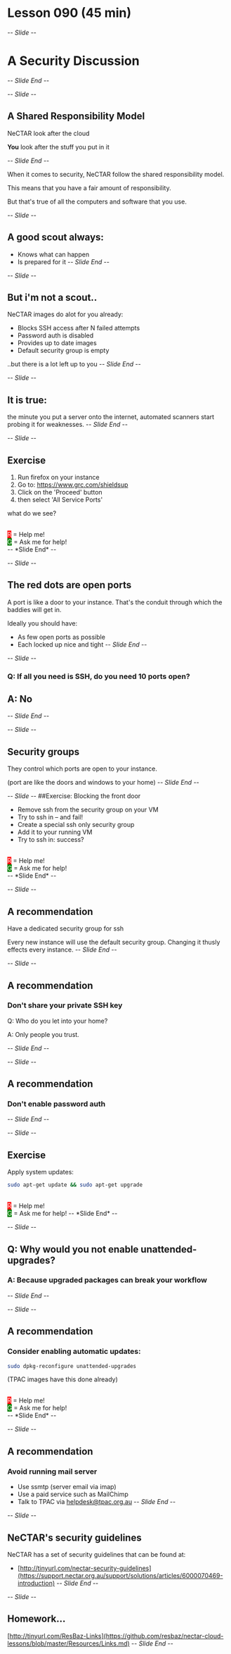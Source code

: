 # Lesson 090 (45 min)

-- *Slide* --

# A Security Discussion

-- *Slide End* --

-- *Slide* --

## A Shared Responsibility Model

NeCTAR look after the cloud

**You** look after the stuff you put in it

-- *Slide End* --

When it comes to security, NeCTAR follow the shared responsibility model.

This means that you have a fair amount of responsibility.
 
But that's true of all the computers and software that you use. 

-- *Slide* --

## A good scout always:
* Knows what can happen
* Is prepared for it
-- *Slide End* --

-- *Slide* --
## But i'm not a scout.. 
NeCTAR images do alot for you already:
* Blocks SSH access after N failed attempts
* Password auth is disabled
* Provides up to date images
* Default security group is empty

..but there is a lot left up to you
 -- *Slide End* --

-- *Slide* --
## It is true:
the minute you put a server onto the internet, automated scanners start probing it 
for weaknesses.
-- *Slide End* --

-- *Slide* --
## Exercise

1. Run firefox on your instance
1. Go to: https://www.grc.com/shieldsup
1. Click on the 'Proceed' button
1. then select 'All Service Ports'

what do we see?

<br>
<span style="color:white;background:red">R</span> = Help me!<br>
<span style="color:white;background:green">G</span> = Ask me for help!<br>
-- *Slide End* --

-- *Slide* --
## The red dots are open ports

A port is like a door to your instance.  That's the conduit through which the baddies will get in.

Ideally you should have:
* As few open ports as possible
* Each locked up nice and tight
-- *Slide End* --

-- *Slide* --

### Q: If all you need is SSH, do you need 10 ports open?

## A: No
 
-- *Slide End* --

-- *Slide* --
## Security groups

They control which ports are open to your instance.

(port are like the doors and windows to your home)
-- *Slide End* --

-- *Slide* --
##Exercise: Blocking the front door

* Remove ssh from the security group on your VM
* Try to ssh in – and fail!
* Create a special ssh only security group
* Add it to your running VM
* Try to ssh in: success?

<br>
<span style="color:white;background:red">R</span> = Help me!<br>
<span style="color:white;background:green">G</span> = Ask me for help!<br>
-- *Slide End* --

-- *Slide* --
## A recommendation
 
Have a dedicated security group for ssh

Every new instance will use the default security group.  Changing it thusly effects every instance.
-- *Slide End* --

-- *Slide* --
## A recommendation

### Don't share your private SSH key

Q: Who do you let into your home?

A: Only people you trust.

-- *Slide End* --

-- *Slide* --
## A recommendation
### Don't enable password auth
-- *Slide End* --

-- *Slide* --
## Exercise

Apply system updates:

``` bash
sudo apt-get update && sudo apt-get upgrade
```

<br>
<span style="color:white;background:red">R</span> = Help me!<br>
<span style="color:white;background:green">G</span> = Ask me for help!
-- *Slide End* --

-- *Slide* --
## Q: Why would you not enable unattended-upgrades?

### A: Because upgraded packages can break your workflow
-- *Slide End* --

-- *Slide* --
## A recommendation
### Consider enabling automatic updates:

``` bash
sudo dpkg-reconfigure unattended-upgrades
```
(TPAC images have this done already)

<br>
<span style="color:white;background:red">R</span> = Help me!<br>
<span style="color:white;background:green">G</span> = Ask me for help!<br>
-- *Slide End* --

-- *Slide* --
## A recommendation
### Avoid running mail server

* Use ssmtp (server email via imap)
* Use a paid service such as MailChimp
* Talk to TPAC via helpdesk@tpac.org.au
-- *Slide End* --

-- *Slide* --
## NeCTAR's security guidelines

NeCTAR has a set of security guidelines that can be found at:
 
* [http://tinyurl.com/nectar-security-guidelines](https://support.nectar.org.au/support/solutions/articles/6000070469-introduction)
-- *Slide End* --

-- *Slide* --
## Homework...

[http://tinyurl.com/ResBaz-Links](https://github.com/resbaz/nectar-cloud-lessons/blob/master/Resources/Links.md)
-- *Slide End* --








